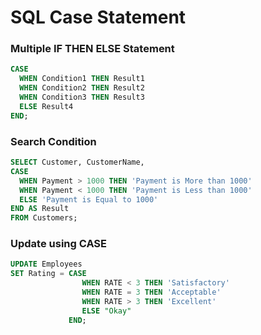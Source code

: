 # SQL Case Statement

### Multiple IF THEN ELSE Statement

```SQL
CASE
  WHEN Condition1 THEN Result1
  WHEN Condition2 THEN Result2
  WHEN Condition3 THEN Result3
  ELSE Result4
END;
```

### Search Condition
```SQL
SELECT Customer, CustomerName,
CASE
  WHEN Payment > 1000 THEN 'Payment is More than 1000'
  WHEN Payment < 1000 THEN 'Payment is Less than 1000'
  ELSE 'Payment is Equal to 1000'
END AS Result
FROM Customers;
```

### Update using CASE
```SQL
UPDATE Employees 
SET Rating = CASE
                WHEN RATE < 3 THEN 'Satisfactory'
                WHEN RATE = 3 THEN 'Acceptable'
                WHEN RATE > 3 THEN 'Excellent'
                ELSE "Okay"
             END;  
```

